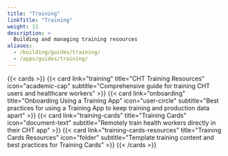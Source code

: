 ```yaml
---
title: "Training"
linkTitle: "Training"
weight: 11
description: >
  Building and managing training resources
aliases:
  - /building/guides/training/
  - /apps/guides/training/
---
```


{{< cards >}}
{{< card link="training" title="CHT Training Resources" icon="academic-cap" subtitle="Comprehensive guide for training CHT users and healthcare workers" >}}
{{< card link="onboarding" title="Onboarding Using a Training App" icon="user-circle" subtitle="Best practices for using a Training App to keep training and production data apart" >}}
{{< card link="training-cards" title="Training Cards" icon="document-text" subtitle="Remotely train health workers directly in their CHT app" >}}
{{< card link="training-cards-resources" title="Training Cards Resources" icon="folder" subtitle="Template training content and best practices for Training Cards" >}}
{{< /cards >}}
